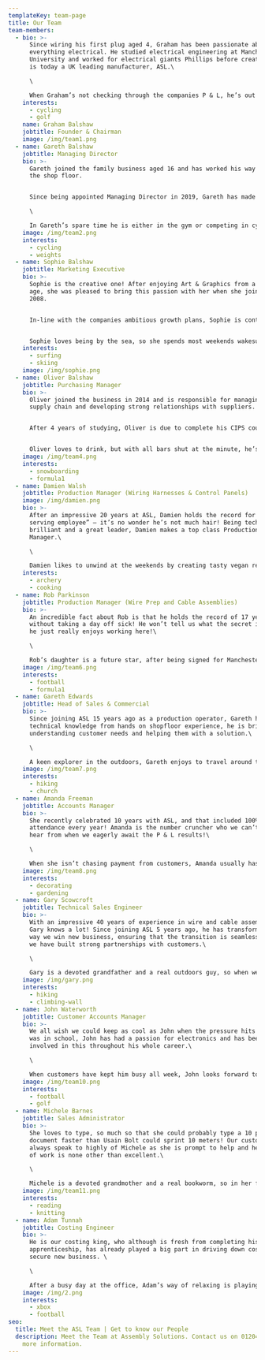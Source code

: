 ```yaml
---
templateKey: team-page
title: Our Team
team-members:
  - bio: >-
      Since wiring his first plug aged 4, Graham has been passionate about
      everything electrical. He studied electrical engineering at Manchester
      University and worked for electrical giants Phillips before creating what
      is today a UK leading manufacturer, ASL.\

      \

      When Graham’s not checking through the companies P & L, he’s out winning national cycling championships!
    interests:
      - cycling
      - golf
    name: Graham Balshaw
    jobtitle: Founder & Chairman
    image: /img/team1.png
  - name: Gareth Balshaw
    jobtitle: Managing Director
    bio: >-
      Gareth joined the family business aged 16 and has worked his way up from
      the shop floor.


      Since being appointed Managing Director in 2019, Gareth has made significant improvements to the factory and invested in more machinery which has led to a 20% increase in growth.\

      \

      In Gareth’s spare time he is either in the gym or competing in cycling races.
    image: /img/team2.png
    interests:
      - cycling
      - weights
  - name: Sophie Balshaw
    jobtitle: Marketing Executive
    bio: >-
      Sophie is the creative one! After enjoying Art & Graphics from a young
      age, she was pleased to bring this passion with her when she joined ASL in
      2008.


      In-line with the companies ambitious growth plans, Sophie is continuously improving the companies online presence.


      Sophie loves being by the sea, so she spends most weekends wakesurfing down the welsh coast, or relaxing on deck with a glass of prosecco!
    interests:
      - surfing
      - skiing
    image: /img/sophie.png
  - name: Oliver Balshaw
    jobtitle: Purchasing Manager
    bio: >-
      Oliver joined the business in 2014 and is responsible for managing the
      supply chain and developing strong relationships with suppliers.


      After 4 years of studying, Oliver is due to complete his CIPS course in 2021. 


      Oliver loves to drink, but with all bars shut at the minute, he’s enjoying his new found sport in cycling and counting down the days until he can book a holiday and dust off his snowboard!
    image: /img/team4.png
    interests:
      - snowboarding
      - formula1
  - name: Damien Walsh
    jobtitle: Production Manager (Wiring Harnesses & Control Panels)
    image: /img/damien.png
    bio: >-
      After an impressive 20 years at ASL, Damien holds the record for “longest
      serving employee” – it’s no wonder he’s not much hair! Being technically
      brilliant and a great leader, Damien makes a top class Production
      Manager.\

      \

      Damien likes to unwind at the weekends by creating tasty vegan recipes or firing his arrows in field archery – we better stay on his good side!
    interests:
      - archery
      - cooking
  - name: Rob Parkinson
    jobtitle: Production Manager (Wire Prep and Cable Assemblies)
    bio: >-
      An incredible fact about Rob is that he holds the record of 17 years
      without taking a day off sick! He won’t tell us what the secret is - maybe
      he just really enjoys working here!\

      \

      Rob’s daughter is a future star, after being signed for Manchester United Girls Football Team. When Rob isn’t organising production, he is cheering on the girls!
    image: /img/team6.png
    interests:
      - football
      - formula1
  - name: Gareth Edwards
    jobtitle: Head of Sales & Commercial
    bio: >-
      Since joining ASL 15 years ago as a production operator, Gareth has
      technical knowledge from hands on shopfloor experience, he is brilliant at
      understanding customer needs and helping them with a solution.\

      \

      A keen explorer in the outdoors, Gareth enjoys to travel around the UK countryside’s with his family and has even hiked up Ben Nevis in treacherous snow conditions!
    image: /img/team7.png
    interests:
      - hiking
      - church
  - name: Amanda Freeman
    jobtitle: Accounts Manager
    bio: >-
      She recently celebrated 10 years with ASL, and that included 100%
      attendance every year! Amanda is the number cruncher who we can’t wait to
      hear from when we eagerly await the P & L results!\

      \

      When she isn’t chasing payment from customers, Amanda usually has a paintbrush or trowel in hand, as she loves to decorate the house and she loves to keep the garden looking gorgeous!
    image: /img/team8.png
    interests:
      - decorating
      - gardening
  - name: Gary Scowcroft
    jobtitle: Technical Sales Engineer
    bio: >-
      With an impressive 40 years of experience in wire and cable assemblies,
      Gary knows a lot! Since joining ASL 5 years ago, he has transformed the
      way we win new business, ensuring that the transition is seamless and that
      we have built strong partnerships with customers.\

      \

      Gary is a devoted grandfather and a real outdoors guy, so when we can’t get hold of him at the weekend, it’s because he’s either entertaining his grandchildren or climbing up Ben Nevis!
    image: /img/gary.png
    interests:
      - hiking
      - climbing-wall
  - name: John Waterworth
    jobtitle: Customer Accounts Manager
    bio: >-
      We all wish we could keep as cool as John when the pressure hits! Since he
      was in school, John has had a passion for electronics and has been
      involved in this throughout his whole career.\

      \

      When customers have kept him busy all week, John looks forward to relaxing with a cold pint of Guinness and watching Manchester City!
    image: /img/team10.png
    interests:
      - football
      - golf
  - name: Michele Barnes
    jobtitle: Sales Administrator
    bio: >-
      She loves to type, so much so that she could probably type a 10 page
      document faster than Usain Bolt could sprint 10 meters! Our customers
      always speak to highly of Michele as she is prompt to help and her quality
      of work is none other than excellent.\

      \

      Michele is a devoted grandmother and a real bookworm, so in her free time she loves playing with her granddaughter or reading a good book.
    image: /img/team11.png
    interests:
      - reading
      - knitting
  - name: Adam Tunnah
    jobtitle: Costing Engineer
    bio: >-
      He is our costing king, who although is fresh from completing his business
      apprenticeship, has already played a big part in driving down costs to
      secure new business. \

      \

      After a busy day at the office, Adam’s way of relaxing is playing a competitive game of COD, and enjoying a KFC Boneless Banquet!
    image: /img/2.png
    interests:
      - xbox
      - football
seo:
  title: Meet the ASL Team | Get to know our People
  description: Meet the Team at Assembly Solutions. Contact us on 01204 521999 for
    more information.
---
```

